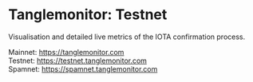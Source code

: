 # Tanglemonitor: Testnet

Visualisation and detailed live metrics of the IOTA confirmation process.

Mainnet: https://tanglemonitor.com  
Testnet: https://testnet.tanglemonitor.com  
Spamnet: https://spamnet.tanglemonitor.com
